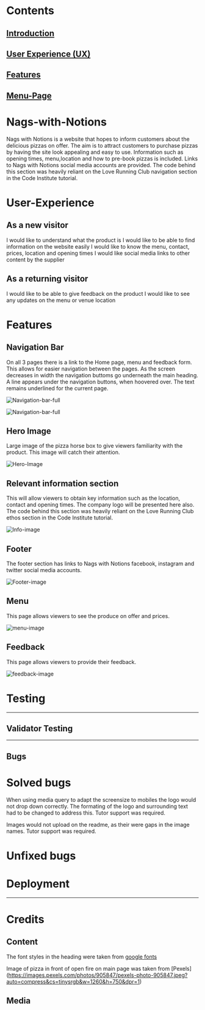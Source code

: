 <!-- Inspiration for readme layout taken from Iceland the land of fire and Ice provided by Institute Mentor Anthony -->



# Contents

## [Introduction](#nags-with-notions) 
## [User Experience (UX)](#user-experience)
## [Features](#features)
## [Menu-Page](#menu)

# Nags-with-Notions

Nags with Notions is a website that hopes to inform customers about the delicious
pizzas on offer. The aim is to attract customers to purchase pizzas by having
the site look appealing and easy to use. Information such as opening times, menu,location
and how to pre-book pizzas is included. Links to Nags with Notions social media accounts 
are provided. The code behind this section was heavily reliant on the Love Running Club navigation section in the Code Institute tutorial.

# User-Experience

## As a new visitor

I would like to understand what the product is
I would like to be able to find information on the website easily
I would like to know the menu, contact, prices, location and opening times
I would like social media links to other content by the supplier

## As a returning visitor

I would like to be able to give feedback on the product
I would like to see any updates on the menu or venue location

# Features

## Navigation Bar

On all 3 pages there is a link to the Home page, menu and feedback form. 
This allows for easier navigation between the pages.
As the screen decreases in width the navigation buttoms go underneath the main heading.
A line appears under the navigation buttons, when hoovered over. The text remains underlined 
for the current page. 

![Navigation-bar-full](assets/images/readme-images/Screenshot-2023-07-28-120933.png)

![Navigation-bar-full](assets/images/readme-images/Screenshot-Mobile-navigation.png)

## Hero Image

Large image of the pizza horse box to give viewers familiarity with the product.
This image will catch their attention.

![Hero-Image](assets/images/hero-image2.jpg)

## Relevant information section

This will allow viewers to obtain key information such as the location, contact and opening
times. The company logo will be presented here also. The code behind this section was heavily reliant on the Love Running Club ethos section in the Code Institute tutorial. 

![Info-image](assets/images/readme-images/info-section.png)

## Footer

The footer section has links to Nags with Notions facebook, instagram and twitter social media accounts.

![Footer-image](assets/images/readme-images/footer-section.png)

## Menu

This page allows viewers to see the produce on offer and prices. 

![menu-image](assets/images/readme-images/menu.png)


## Feedback

This page allows viewers to provide their feedback. 

![feedback-image](assets/images/pub2.jpg)

# Testing

--------------

## Validator Testing

-------------------

## Bugs

# Solved bugs

When using media query to adapt the screensize to mobiles the logo would not drop down correctly. The formating of the logo and surrounding text had to be changed to address this. Tutor support was required.

Images would not upload on the readme, as their were gaps in the image names. Tutor support was required. 

# Unfixed bugs

# Deployment

------------------------------------

# Credits

## Content

The font styles in the heading were taken from [google fonts](<https://fonts.google.com/specimen/Permanent+Marker?query=perm>)

Image of pizza in front of open fire on main page was taken from [Pexels] (<https://images.pexels.com/photos/905847/pexels-photo-905847.jpeg?auto=compress&cs=tinysrgb&w=1260&h=750&dpr=1>)

## Media











